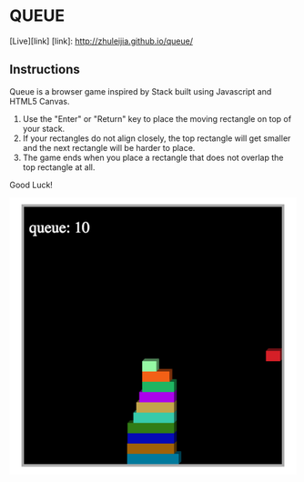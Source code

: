 # QUEUE

[Live][link]
[link]: http://zhuleijia.github.io/queue/

## Instructions

Queue is a browser game inspired by Stack built using Javascript and HTML5 Canvas.

1. Use the "Enter" or "Return" key to place the moving rectangle on top of your stack.
2. If your rectangles do not align closely, the top rectangle will get smaller and the next rectangle will be harder to place.
3. The game ends when you place a rectangle that does not overlap the top rectangle at all.

Good Luck!

![Alt text](./img/gameplay.png)
